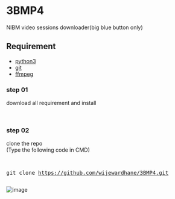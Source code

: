 # 3BMP4
NIBM video sessions downloader(big blue button only)

## Requirement
<ul>
  <li><a href="https://www.python.org/downloads/">python3</a></li>
  <li><a href="https://git-scm.com/">git</a></li>
<li><a href="https://drive.google.com/file/d/1thday9J6eSwhUXXTd149y5hfXa-E7uqE/view?usp=sharing">ffmpeg</a></li>  
</ul>

<h3>step 01</h3>
<p>download all requirement and install</p>
<br>
<h3> step 02</h3>
<p> clone the repo <br> (Type the following code in CMD)</p>
<pre>

git clone https://github.com/wijewardhane/3BMP4.git
</pre>
![image](https://user-images.githubusercontent.com/45274219/100303625-ef4e9e80-2fc2-11eb-9fc4-cd73ed23ba3d.png)


